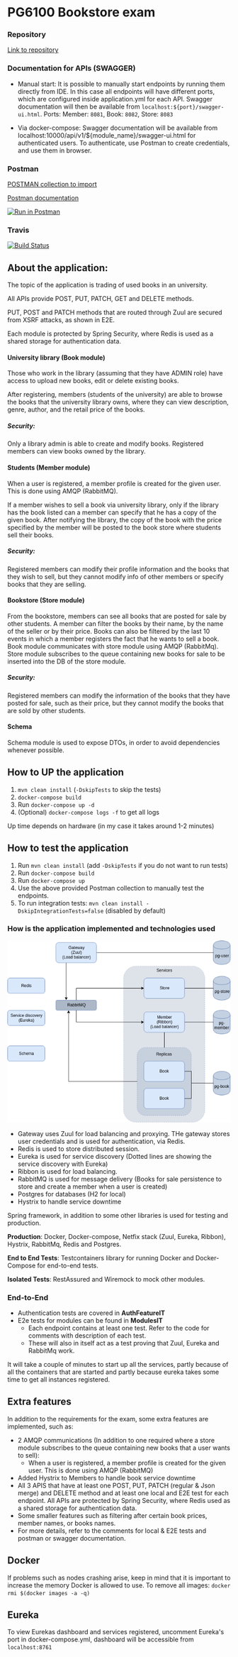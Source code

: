 # PG6100 Bookstore exam
### Repository
[Link to repository](https://github.com/stellaselena/PG6100-bookexam)

### Documentation for APIs (SWAGGER)
- Manual start: 
It is possible to manually start endpoints by running them directly from IDE. In this case all endpoints
will have different ports, which are configured inside application.yml for each API.
Swagger documentation will then be available from `localhost:${port}/swagger-ui.html`. Ports: Member: `8081`, Book: `8082`, Store: `8083`

- Via docker-compose:
Swagger documentation will be available from localhost:10000/api/v1/${module_name}/swagger-ui.html for authenticated users.
To authenticate, use Postman to create credentials, and use them in browser.

### Postman
[POSTMAN collection to import](https://www.getpostman.com/collections/b4e7f0ff91abcadf453f)  

[Postman documentation](https://documenter.getpostman.com/view/3958637/RWEdsfiZ)

[![Run in Postman](https://run.pstmn.io/button.svg)](https://app.getpostman.com/run-collection/b4e7f0ff91abcadf453f)


### Travis
[![Build Status](https://travis-ci.com/stellaselena/PG6100-bookexam.svg?token=xqfmXCaJoqxaqpsVZGP3&branch=master)](https://travis-ci.com/stellaselena/PG6100-bookexam)


## About the application:
The topic of the application is trading of used books in an university.

All APIs provide POST, PUT, PATCH, GET and DELETE methods.

PUT, POST and PATCH methods that are routed through Zuul are secured from XSRF attacks, as shown in E2E.

Each module is protected by Spring Security, where Redis is used as a shared storage for authentication data.

#### University library (Book module)
Those who work in the library (assuming that they have ADMIN role) have access to upload new books, edit or delete existing books. 

After registering, members (students of the university) are able to browse the books that the university library owns, where they can
view description, genre, author, and the retail price of the books.

##### Security:
Only a library admin is able to create and modify books.
Registered members can view books owned by the library.

#### Students (Member module)
When a user is registered, a member profile is created for the given user. This is done using AMQP (RabbitMQ).

If a member wishes to sell a book via university library, only if the library has the book 
listed can a member can specify that he has a copy of the given book.
After notifying the library, the copy of the book with the price specified by the member will be posted to the book store
where students sell their books.

##### Security:
Registered members can modify their profile information and the books that they wish to sell, but they cannot
modify info of other members or specify books that they are selling.

#### Bookstore (Store module)
From the bookstore, members can see all books that are posted for sale by other students.
A member can filter the books by their name, by the name of the seller or by their price.
Books can also be filtered by the last 10 events in which a member registers the fact that he wants to sell a book.
Book module communicates with store module using AMQP (RabbitMq). Store module subscribes to the queue containing
new books for sale to be inserted into the DB of the store module.

##### Security:
Registered members can modify the information of the books that they have posted for sale, such as their price,
 but they cannot modify the books that are sold by other students.
 
#### Schema
 Schema module is used to expose DTOs, in order to avoid dependencies whenever possible.

## How to UP the application
1. `mvn clean install` (`-DskipTests` to skip the tests)  
2. `docker-compose build`  
3. Run `docker-compose up -d` 
4. (Optional) `docker-compose logs -f` to get all logs

Up time depends on hardware (in my case it takes around 1-2 minutes)

## How to test the application
1. Run `mvn clean install` (add `-DskipTests` if you do not want to run tests)
2. Run `docker-compose build`
3. Run `docker-compose up`
3. Use the above provided Postman collection to manually test the endpoints.
4. To run integration tests: `mvn clean install -DskipIntegrationTests=false` (disabled by default)

### How is the application implemented and technologies used
![Diagram](./diagram.png)  

- Gateway uses Zuul for load balancing and proxying. THe gateway stores user credentials and is used for authentication, via Redis.
- Redis is used to store distributed session.  
- Eureka is used for service discovery (Dotted lines are showing the service discovery with Eureka)
- Ribbon is used for load balancing.
- RabbitMQ is used for message delivery (Books for sale persistence to store and create a member when a user is created)
- Postgres for databases (H2 for local)
- Hystrix to handle service downtime

Spring framework, in addition to some other libraries is used for testing and production.

**Production**: Docker, Docker-compose, Netfix stack (Zuul, Eureka, Ribbon), Hystrix, RabbitMq, Redis and Postgres.

**End to End Tests**: Testcontainers library for running Docker and Docker-Compose for end-to-end tests.

**Isolated Tests**:  RestAssured and Wiremock to mock other modules.

### End-to-End
* Authentication tests are covered in **AuthFeatureIT**
* E2e tests for modules can be found in **ModulesIT**
    * Each endpoint contains at least one test. Refer to the code for comments with description of each test.
    * These will also in itself act as a test proving that Zuul, Eureka and RabbitMq work.

It will take a couple of minutes to start up all the services, partly because of all the containers that are started and
partly because eureka takes some time to get all instances registered. 

## Extra features
In addition to the requirements for the exam, some extra features are implemented, such as:
- 2 AMQP communications (In addition to one required where a store module subscribes to the queue containing new books that a user wants to sell):
    - When a user is registered, a member profile is created for the given user. This is done using AMQP (RabbitMQ)
- Added Hystrix to Members to handle book service downtime
- All 3 APIS that have at least one POST, PUT, PATCH (regular & Json merge) and DELETE method and at least one local and E2E test for each endpoint.
All APIs are protected by Spring Security, where Redis used as a shared storage for authentication data.
- Some smaller features such as filtering after certain book prices, member names, or books names.
- For more details, refer to the comments for local & E2E tests and postman or swagger documentation.

## Docker
If problems such as nodes crashing arise, keep in mind that it is important to increase the memory Docker is allowed to use.
To remove all images: `docker rmi $(docker images -a -q)`

## Eureka
To view Eurekas dashboard and services registered, uncomment Eureka's port in docker-compose.yml, dashboard will be accessible from `localhost:8761`


   